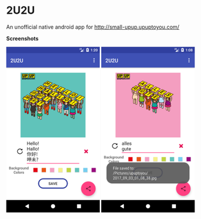 # 2U2U 
An unofficial native android app for http://small-upup.upuptoyou.com/

**Screenshots**

<img src="https://github.com/x1155665/2U2U/raw/master/screenshots/device-2017-09-03-012104.png" width="250">  <img src="https://github.com/x1155665/2U2U/raw/master/screenshots/device-2017-09-03-010909.png" width="250">
